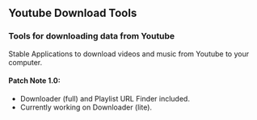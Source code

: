 ## Youtube Download Tools
### Tools for downloading data from Youtube

Stable Applications to download videos and music from Youtube to your computer.

#### Patch Note 1.0:

- Downloader (full) and Playlist URL Finder included.
- Currently working on Downloader (lite).
